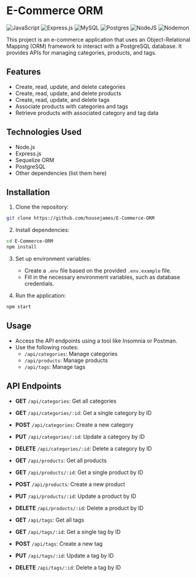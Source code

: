 # E-Commerce ORM

![JavaScript](https://img.shields.io/badge/javascript-%23323330.svg?style=for-the-badge&logo=javascript&logoColor=%23F7DF1E)
![Express.js](https://img.shields.io/badge/express.js-%23404d59.svg?style=for-the-badge&logo=express&logoColor=%2361DAFB)
![MySQL](https://img.shields.io/badge/mysql-4479A1.svg?style=for-the-badge&logo=mysql&logoColor=white)
![Postgres](https://img.shields.io/badge/postgres-%23316192.svg?style=for-the-badge&logo=postgresql&logoColor=white)
![NodeJS](https://img.shields.io/badge/node.js-6DA55F?style=for-the-badge&logo=node.js&logoColor=white)
![Nodemon](https://img.shields.io/badge/NODEMON-%23323330.svg?style=for-the-badge&logo=nodemon&logoColor=%BBDEAD)

This project is an e-commerce application that uses an Object-Relational Mapping (ORM) framework to interact with a PostgreSQL database. It provides APIs for managing categories, products, and tags.

## Features

- Create, read, update, and delete categories
- Create, read, update, and delete products
- Create, read, update, and delete tags
- Associate products with categories and tags
- Retrieve products with associated category and tag data

## Technologies Used

- Node.js
- Express.js
- Sequelize ORM
- PostgreSQL
- Other dependencies (list them here)

## Installation

1. Clone the repository:

```bash
git clone https://github.com/housejames/E-Commerce-ORM
```

2. Install dependencies:

```bash
cd E-Commerce-ORM
npm install
```

3. Set up environment variables:
   - Create a `.env` file based on the provided `.env.example` file.
   - Fill in the necessary environment variables, such as database credentials.

4. Run the application:

```bash
npm start
```

## Usage

- Access the API endpoints using a tool like Insomnia or Postman.
- Use the following routes:
  - `/api/categories`: Manage categories
  - `/api/products`: Manage products
  - `/api/tags`: Manage tags

## API Endpoints

- **GET** `/api/categories`: Get all categories
- **GET** `/api/categories/:id`: Get a single category by ID
- **POST** `/api/categories`: Create a new category
- **PUT** `/api/categories/:id`: Update a category by ID
- **DELETE** `/api/categories/:id`: Delete a category by ID

- **GET** `/api/products`: Get all products
- **GET** `/api/products/:id`: Get a single product by ID
- **POST** `/api/products`: Create a new product
- **PUT** `/api/products/:id`: Update a product by ID
- **DELETE** `/api/products/:id`: Delete a product by ID

- **GET** `/api/tags`: Get all tags
- **GET** `/api/tags/:id`: Get a single tag by ID
- **POST** `/api/tags`: Create a new tag
- **PUT** `/api/tags/:id`: Update a tag by ID
- **DELETE** `/api/tags/:id`: Delete a tag by ID

